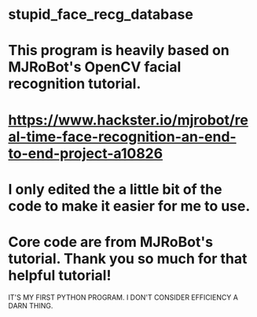 # stupid_face_recg_database
# This program is heavily based on MJRoBot's OpenCV facial recognition tutorial.
# https://www.hackster.io/mjrobot/real-time-face-recognition-an-end-to-end-project-a10826
# I only edited the a little bit of the code to make it easier for me to use. 
# Core code are from MJRoBot's tutorial. Thank you so much for that helpful tutorial!

IT'S MY FIRST PYTHON PROGRAM. I DON'T CONSIDER EFFICIENCY A DARN THING. 
